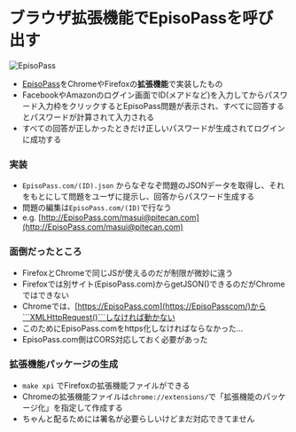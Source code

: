 # ブラウザ拡張機能でEpisoPassを呼び出す

![EpisoPass](https://gyazo.com/02708212f9a3b9cf75b7f53c560abde2.png)

* [EpisoPass](http://EpisoPass.com/)をChromeやFirefoxの**拡張機能**で実装したもの
* FacebookやAmazonのログイン画面でID(メアドなど)を入力してからパスワード入力枠をクリックするとEpisoPass問題が表示され、すべてに回答するとパスワードが計算されて入力される
* すべての回答が正しかったときだけ正しいパスワードが生成されてログインに成功する

### 実装

* ```EpisoPass.com/(ID).json``` からなぞなぞ問題のJSONデータを取得し、それをもとにして問題をユーザに提示し、回答からパスワード生成する
* 問題の編集は```EpisoPass.com/(ID)```で行なう
* e.g. [http://EpisoPass.com/masui@pitecan.com](http://EpisoPass.com/masui@pitecan.com)

### 面倒だったところ

* FirefoxとChromeで同じJSが使えるのだが制限が微妙に違う
* Firefoxでは別サイト(EpisoPass.com)からgetJSON()できるのだがChromeではできない
* Chromeでは、[https://EpisoPass.com](https://EpisoPasscom/)から```XMLHttpRequest()```しなければ動かない
* このためにEpisoPass.comをhttps化しなければならなかった...
* EpisoPass.com側はCORS対応しておく必要があった

### 拡張機能パッケージの生成

* ```make xpi``` でFirefoxの拡張機能ファイルができる
* Chromeの拡張機能ファイルは```chrome://extensions/```で「拡張機能のパッケージ化」を指定して作成する
* ちゃんと配るためには署名が必要らしいけどまだ対応できてません


